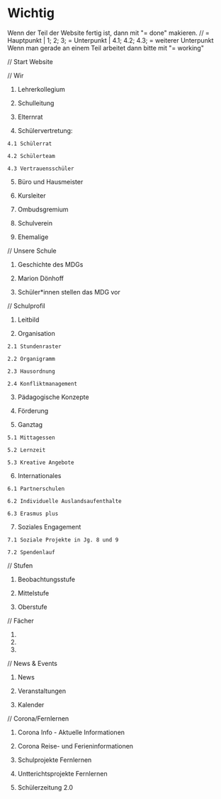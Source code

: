 # Wichtig

Wenn der Teil der Website fertig ist, dann mit "= done" makieren. // = Hauptpunkt | 1; 2; 3; = Unterpunkt | 4.1; 4.2; 4.3; = weiterer Unterpunkt 
Wenn man gerade an einem Teil arbeitet dann bitte mit "= working"

// Start Website

// Wir 

  1. Lehrerkollegium 
  
  2. Schulleitung

  3. Elternrat

  4. Schülervertretung: 
   
    4.1 Schülerrat 
  
    4.2 Schülerteam
  
    4.3 Vertrauensschüler 

  5. Büro und Hausmeister

  6. Kursleiter
  
  7. Ombudsgremium

  8. Schulverein

  9. Ehemalige

// Unsere Schule

  1. Geschichte des MDGs

  2. Marion Dönhoff

  3. Schüler*innen stellen das MDG vor

// Schulprofil

  1. Leitbild

  2. Organisation

    2.1 Stundenraster
    
    2.2 Organigramm

    2.3 Hausordnung
    
    2.4 Konfliktmanagement
   
  3. Pädagogische Konzepte

  4. Förderung

  5. Ganztag

    5.1 Mittagessen
    
    5.2 Lernzeit
    
    5.3 Kreative Angebote
  
  6. Internationales

    6.1 Partnerschulen
    
    6.2 Individuelle Auslandsaufenthalte
    
    6.3 Erasmus plus
    
  7. Soziales Engagement

    7.1 Soziale Projekte in Jg. 8 und 9
    
    7.2 Spendenlauf
    
// Stufen
  
  1. Beobachtungsstufe
  
  2. Mittelstufe
  
  3. Oberstufe

// Fächer

  1.
  
  2.
  
  3.
  
// News & Events

  1. News

  2. Veranstaltungen

  3. Kalender

// Corona/Fernlernen

  1. Corona Info - Aktuelle Informationen
  
  2. Corona Reise- und Ferieninformationen
  
  3. Schulprojekte Fernlernen
  
  4. Untterichtsprojekte Fernlernen
  
  5. Schülerzeitung 2.0












  

